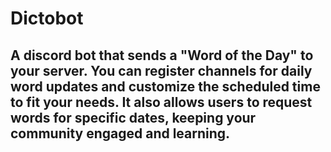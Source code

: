 # Dictobot
## A discord bot that sends a "Word of the Day" to your server. You can register channels for daily word updates and customize the scheduled time to fit your needs. It also allows users to request words for specific dates, keeping your community engaged and learning.

